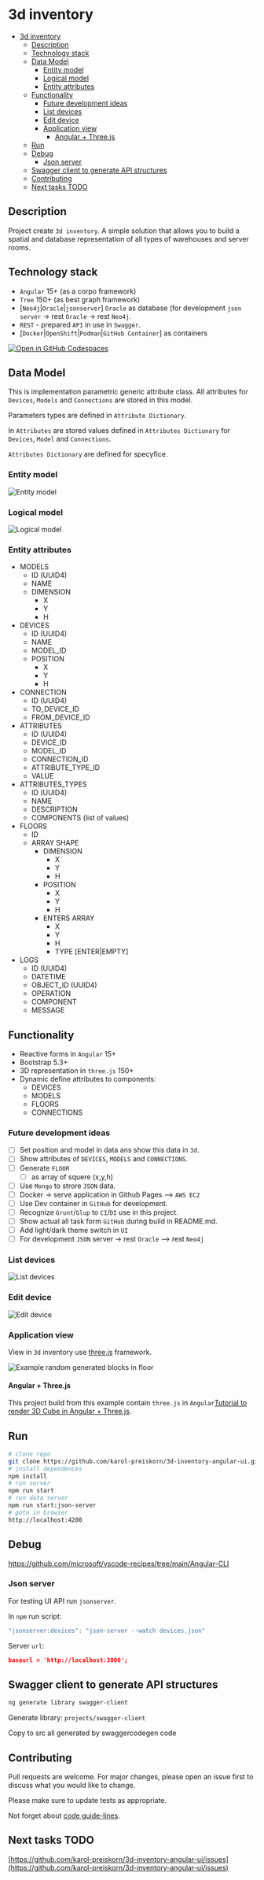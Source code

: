 # 3d inventory

- [3d inventory](#3d-inventory)
  - [Description](#description)
  - [Technology stack](#technology-stack)
  - [Data Model](#data-model)
    - [Entity model](#entity-model)
    - [Logical model](#logical-model)
    - [Entity attributes](#entity-attributes)
  - [Functionality](#functionality)
    - [Future development ideas](#future-development-ideas)
    - [List devices](#list-devices)
    - [Edit device](#edit-device)
    - [Application view](#application-view)
      - [Angular + Three.js](#angular--threejs)
  - [Run](#run)
  - [Debug](#debug)
    - [Json server](#json-server)
  - [Swagger client to generate API structures](#swagger-client-to-generate-api-structures)
  - [Contributing](#contributing)
  - [Next tasks TODO](#next-tasks-todo)

## Description

Project create `3d inventory`. A simple solution that allows you to build a spatial and database representation of all types of warehouses and server rooms.

## Technology stack

- `Angular` 15+ (as a corpo framework)
- `Tree` 150+ (as best graph framework)
- [`Neo4j`|`Oracle`|`jsonserver`] `Oracle` as database (for development `json server` -> rest `Oracle` -> rest `Neo4j`.
- `REST` - prepared `API` in use in `Swagger`.
- [`Docker`|`OpenShift`|`Podman`|`GitHub Container`] as containers

[![Open in GitHub Codespaces](https://github.com/codespaces/badge.svg)](https://github.com/codespaces/new?hide_repo_select=true&ref=main&repo=0000000&machine=premiumLinux&devcontainer_path=.devcontainer%2Fdevcontainer.json&location=WestUs2)

## Data Model

This is implementation parametric generic attribute class. All attributes for `Devices`, `Models` and `Connections` are stored in this model.

Parameters types are defined in `Attribute Dictionary`.

In `Attributes` are stored values defined in `Attributes Dictionary` for `Devices`, `Model` and `Connections`.

`Attributes Dictionary` are defined for specyfice.

### Entity model

![Entity model](src/assets/img/Screenshot%20from%202023-05-20%2016-54-30.png)

### Logical model

![Logical model](src/assets/img/Screenshot%20from%202023-05-20%2017-20-39.png)

### Entity attributes

- MODELS
  - ID (UUID4)
  - NAME
  - DIMENSION
    - X
    - Y
    - H
- DEVICES
  - ID (UUID4)
  - NAME
  - MODEL_ID
  - POSITION
    - X
    - Y
    - H
- CONNECTION
  - ID (UUID4)
  - TO_DEVICE_ID
  - FROM_DEVICE_ID
- ATTRIBUTES
  - ID (UUID4)
  - DEVICE_ID
  - MODEL_ID
  - CONNECTION_ID
  - ATTRIBUTE_TYPE_ID
  - VALUE
- ATTRIBUTES_TYPES
  - ID (UUID4)
  - NAME
  - DESCRIPTION
  - COMPONENTS (list of values)
- FLOORS
  - ID
  - ARRAY SHAPE
    - DIMENSION
      - X
      - Y
      - H
    - POSITION
      - X
      - Y
      - H
    - ENTERS ARRAY
      - X
      - Y
      - H
      - TYPE [ENTER|EMPTY]
- LOGS
  - ID (UUID4)
  - DATETIME
  - OBJECT_ID (UUID4)
  - OPERATION
  - COMPONENT
  - MESSAGE

## Functionality

- Reactive forms in `Angular` 15+
- Bootstrap 5.3+
- 3D representation in `three.js` 150+
- Dynamic define attributes to components:
  - DEVICES
  - MODELS
  - FLOORS
  - CONNECTIONS

### Future development ideas

- [ ] Set position and model in data ans show this data in `3d`.
- [ ] Show attributes of `DEVICES`, `MODELS` and `CONNECTIONS`.
- [ ] Generate `FLOOR`
  - [ ] as array of squere (x,y,h)
- [ ] Use `Mongo` to strore `JSON` data.
- [ ] Docker -> serve application in Github Pages --> `AWS EC2`
- [ ] Use Dev container in `GitHub` for development.
- [ ] Recognize `Grunt`/`Glup` to `CI`/`DI` use in this project.
- [ ] Show actual all task form `GitHub` during build in README.md.
- [ ] Add light/dark theme switch in `UI`
- [ ] For development `JSON` server -> rest `Oracle` --> rest `Neo4j`

### List devices

![List devices](src/assets/img/Screenshot%202023-04-11%20at%2007-51-03%203d%20inventory.png)

### Edit device

![Edit device](src/assets/img/Screenshot%202023-04-11%20at%2007-50-36%203d%20inventory.png)

### Application view

View in `3d` inventory use [three.js](https://threejs.org/) framework.

![Example random generated blocks in floor](src/assets/img/Screenshot%20from%202023-05-01%2008-29-25.png)

#### Angular + Three.js

This project build from this example contain `three.js` in `Angular`[Tutorial to render 3D Cube in Angular + Three.js](https://srivastavaanurag79.medium.com/hello-cube-your-first-three-js-scene-in-angular-176c44b9c6c0).

## Run

```bash
# clone repo
git clone https://github.com/karol-preiskorn/3d-inventory-angular-ui.git
# install dependences
npm install
# run server
npm run start
# run data server
npm run start:json-server
# goto in browser
http://localhost:4200
```

## Debug

https://github.com/microsoft/vscode-recipes/tree/main/Angular-CLI

### Json server

For testing UI API run `jsonserver`.

In `npm` run script:

```js
"jsonserver:devices": "json-server --watch devices.json"
```

Server `url`:

```json
baseurl = 'http://localhost:3000';
```

## Swagger client to generate API structures

```bash
ng generate library swagger-client
```

Generate library: `projects/swagger-client`

Copy to src all generated by swaggercodegen code
## Contributing

Pull requests are welcome. For major changes, please open an issue first to discuss what you would like to change.

Please make sure to update tests as appropriate.

Not forget about [code guide-lines](https://github.com/Microsoft/TypeScript/wiki/Coding-guidelines).

## Next tasks TODO

[https://github.com/karol-preiskorn/3d-inventory-angular-ui/issues](https://github.com/karol-preiskorn/3d-inventory-angular-ui/issues)
